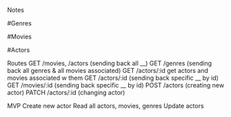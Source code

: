 Notes

#Genres

#Movies 

#Actors



Routes
GET /movies, /actors (sending back all __)
GET /genres (sending back all genres & all movies associated)
GET /actors/:id get actors and movies associated w them
GET /actors/:id (sending back specific __ by id)
GET /movies/:id (sending back specific __ by id)
POST /actors (creating new actor)
PATCH /actors/:id (changing actor)

MVP
Create new actor
Read all actors, movies, genres
Update actors



